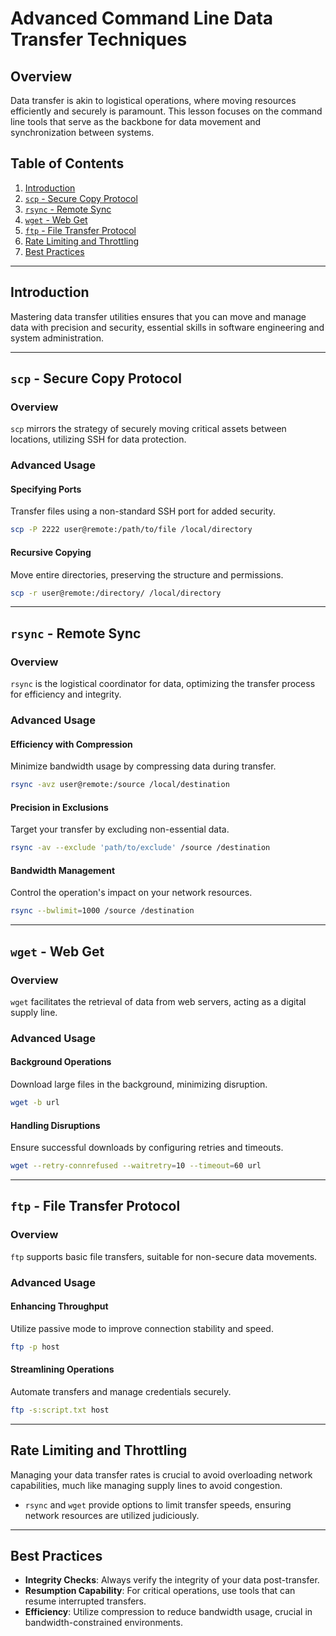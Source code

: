 # Advanced Command Line Data Transfer Techniques

## Overview

Data transfer is akin to logistical operations, where moving resources efficiently and securely is paramount. This lesson focuses on the command line tools that serve as the backbone for data movement and synchronization between systems.

## Table of Contents

1. [Introduction](#introduction)
2. [`scp` - Secure Copy Protocol](#scp---secure-copy-protocol)
3. [`rsync` - Remote Sync](#rsync---remote-sync)
4. [`wget` - Web Get](#wget---web-get)
5. [`ftp` - File Transfer Protocol](#ftp---file-transfer-protocol)
6. [Rate Limiting and Throttling](#rate-limiting-and-throttling)
7. [Best Practices](#best-practices)

---

## Introduction

Mastering data transfer utilities ensures that you can move and manage data with precision and security, essential skills in software engineering and system administration.

---

## `scp` - Secure Copy Protocol

### Overview

`scp` mirrors the strategy of securely moving critical assets between locations, utilizing SSH for data protection.

### Advanced Usage

#### Specifying Ports

Transfer files using a non-standard SSH port for added security.

```bash
scp -P 2222 user@remote:/path/to/file /local/directory
```

#### Recursive Copying

Move entire directories, preserving the structure and permissions.

```bash
scp -r user@remote:/directory/ /local/directory
```

---

## `rsync` - Remote Sync

### Overview

`rsync` is the logistical coordinator for data, optimizing the transfer process for efficiency and integrity.

### Advanced Usage

#### Efficiency with Compression

Minimize bandwidth usage by compressing data during transfer.

```bash
rsync -avz user@remote:/source /local/destination
```

#### Precision in Exclusions

Target your transfer by excluding non-essential data.

```bash
rsync -av --exclude 'path/to/exclude' /source /destination
```

#### Bandwidth Management

Control the operation's impact on your network resources.

```bash
rsync --bwlimit=1000 /source /destination
```

---

## `wget` - Web Get

### Overview

`wget` facilitates the retrieval of data from web servers, acting as a digital supply line.

### Advanced Usage

#### Background Operations

Download large files in the background, minimizing disruption.

```bash
wget -b url
```

#### Handling Disruptions

Ensure successful downloads by configuring retries and timeouts.

```bash
wget --retry-connrefused --waitretry=10 --timeout=60 url
```

---

## `ftp` - File Transfer Protocol

### Overview

`ftp` supports basic file transfers, suitable for non-secure data movements.

### Advanced Usage

#### Enhancing Throughput

Utilize passive mode to improve connection stability and speed.

```bash
ftp -p host
```

#### Streamlining Operations

Automate transfers and manage credentials securely.

```bash
ftp -s:script.txt host
```

---

## Rate Limiting and Throttling

Managing your data transfer rates is crucial to avoid overloading network capabilities, much like managing supply lines to avoid congestion.

- `rsync` and `wget` provide options to limit transfer speeds, ensuring network resources are utilized judiciously.

---

## Best Practices

- **Integrity Checks**: Always verify the integrity of your data post-transfer.
- **Resumption Capability**: For critical operations, use tools that can resume interrupted transfers.
- **Efficiency**: Utilize compression to reduce bandwidth usage, crucial in bandwidth-constrained environments.
